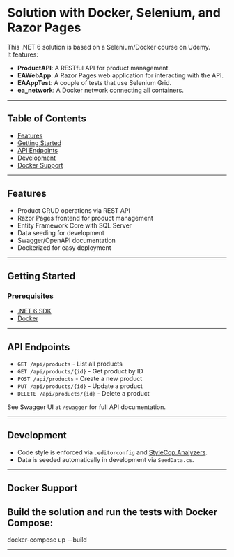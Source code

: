 # Solution with Docker, Selenium, and Razor Pages

This .NET 6 solution is based on a Selenium/Docker course on Udemy.   
It features:
- **ProductAPI**: A RESTful API for product management.
- **EAWebApp**: A Razor Pages web application for interacting with the API.
- **EAAppTest**: A couple of tests that use Selenium Grid.
- **ea_network**: A Docker network connecting all containers.

---

## Table of Contents

- [Features](#features)
- [Getting Started](#getting-started)
- [API Endpoints](#api-endpoints)
- [Development](#development)
- [Docker Support](#docker-support)

---

## Features

- Product CRUD operations via REST API
- Razor Pages frontend for product management
- Entity Framework Core with SQL Server
- Data seeding for development
- Swagger/OpenAPI documentation
- Dockerized for easy deployment

---

## Getting Started

### Prerequisites

- [.NET 6 SDK](https://dotnet.microsoft.com/download/dotnet/6.0)
- [Docker](https://www.docker.com/)

---

## API Endpoints

- `GET /api/products` - List all products
- `GET /api/products/{id}` - Get product by ID
- `POST /api/products` - Create a new product
- `PUT /api/products/{id}` - Update a product
- `DELETE /api/products/{id}` - Delete a product

See Swagger UI at `/swagger` for full API documentation.

---

## Development

- Code style is enforced via `.editorconfig` and [StyleCop.Analyzers](https://www.nuget.org/packages/StyleCop.Analyzers).
- Data is seeded automatically in development via `SeedData.cs`.

---

## Docker Support

Build the solution and run the tests with Docker Compose:
---

docker-compose up --build

---

